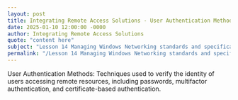 ```yaml
---
layout: post
title: Integrating Remote Access Solutions - User Authentication Methods
date: 2025-01-10 12:00:00 -0000
author: Integrating Remote Access Solutions
quote: "content here"
subject: "Lesson 14 Managing Windows Networking standards and specifications"
permalink: "/Lesson 14 Managing Windows Networking standards and specifications/Integrating Remote Access Solutions/Integrating Remote Access Solutions - User Authentication Methods"
---
```


User Authentication Methods: Techniques used to verify the identity of users accessing remote resources, including passwords, multifactor authentication, and certificate-based authentication.
